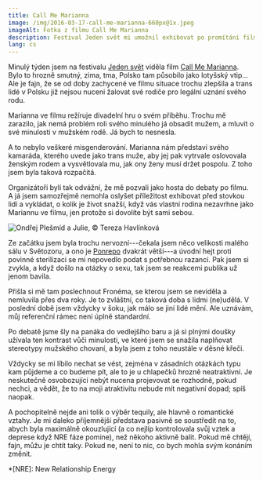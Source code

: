 ```yaml
---
title: Call Me Marianna
image: /img/2016-03-17-call-me-marianna-660px@1x.jpeg
imageAlt: Fotka z filmu Call Me Marianna
description: Festival Jeden svět mi umožnil exhibovat po promítání filmu Call Me Marianna.
lang: cs
---
```

Minulý týden jsem na festivalu [Jeden svět](http://www.oneworld.cz/2016/) viděla film [Call Me Marianna](http://www.callmemarianna.com/). Bylo to hrozně smutný, zima, tma, Polsko tam působilo jako lotyšský vtip... Ale je fajn, že se od doby zachycené ve filmu situace trochu zlepšila a trans lidé v Polsku již nejsou nuceni žalovat své rodiče pro legální uznání svého rodu.

Marianna ve filmu režíruje divadelní hru o svém příběhu. Trochu mě zarazilo, jak nemá problém roli svého minulého já obsadit mužem, a mluvit o své minulosti v mužském rodě. Já bych to nesnesla.

A to nebylo veškeré misgenderování. Marianna nám představí svého kamaráda, kterého uvede jako trans muže, aby jej pak vytrvale oslovovala ženským rodem a vysvětlovala mu, jak ony ženy musí držet pospolu. Z toho jsem byla taková rozpačitá.

Organizátoři byli tak odvážní, že mě pozvali jako hosta do debaty po filmu. A já jsem samozřejmě nemohla oslyšet příležitost exhibovat před stovkou lidí a vykládat, o kolik je život snažší, když vás vlastní rodina nezavrhne jako Mariannu ve filmu, jen protože si dovolíte být sami sebou.

![Ondřej Plešmíd a Julie, &copy; Tereza Havlínková](/img/2016-03-17-debata-660px@1x.jpeg)

Ze začátku jsem byla trochu nervozní---čekala jsem něco velikosti malého sálu v Světozoru, a ono je [Ponrepo](http://nfa.cz/cz/kino-ponrepo/) dvakrát větší---a úvodní hejt proti povinné sterilizaci se mi nepovedlo podat s potřebnou razancí. Pak jsem si zvykla, a když došlo na otázky o sexu, tak jsem se reakcemi publika už jenom bavila.

Přišla si mě tam poslechnout Fronéma, se kterou jsem se neviděla a nemluvila přes dva roky. Je to zvláštní, co taková doba s lidmi (ne)udělá. V poslední době jsem vždycky v šoku, jak málo se jiní lidé mění. Ale uznávám, můj referenční rámec není úplně standardní.

Po debatě jsme šly na panáka do vedlejšího baru a já si plnými doušky užívala ten kontrast vůči minulosti, ve které jsem se snažila naplňovat stereotypy mužského chovaní, a byla jsem z toho neustále v děsné křeči.

Vždycky se mi líbilo nechat se vést, zejména v zásadních otázkách typu kam půjdeme a co budeme pít, ale to je u chlapečků hrozně neatraktivní. Je neskutečně osvobozující nebýt nucena projevovat se rozhodně, pokud nechci, a vědět, že to na moji atraktivitu nebude mít negativní dopad; spíš naopak. 

A pochopitelně nejde ani tolik o výběr tequily, ale hlavně o romantické vztahy. Je mi daleko příjemnější představa pasivně se soustředit na to, abych byla maximálně okouzlující (a co nejlíp kontrolovala svůj vztek a deprese když NRE fáze pomine), než někoho aktivně balit. Pokud mě chtějí, fajn, můžu je chtít taky. Pokud ne, není to nic, co bych mohla svým konáním změnit.

*[NRE]: New Relationship Energy